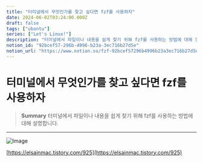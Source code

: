 ```yaml
---
title: "터미널에서 무엇인가를 찾고 싶다면 fzf를 사용하자"
date: 2024-06-02T03:24:00.000Z
draft: false
tags: ["ubuntu"]
series: ["Let's Linux!"]
description: "터미널에서 파일이나 내용을 쉽게 찾기 위해 fzf를 사용하는 방법에 대해 설명합니다."
notion_id: "92bcef57-296b-4996-b23a-3ec716b27d5e"
notion_url: "https://www.notion.so/fzf-92bcef57296b4996b23a3ec716b27d5e"
---
```


# 터미널에서 무엇인가를 찾고 싶다면 fzf를 사용하자

> **Summary**
> 터미널에서 파일이나 내용을 쉽게 찾기 위해 fzf를 사용하는 방법에 대해 설명합니다.

---

![Image](https://prod-files-secure.s3.us-west-2.amazonaws.com/09ccd4d5-876c-4bba-bbdf-cc77a0a11257/c24634b8-5f57-4072-8aaa-77ae41545fa0/Untitled.png?X-Amz-Algorithm=AWS4-HMAC-SHA256&X-Amz-Content-Sha256=UNSIGNED-PAYLOAD&X-Amz-Credential=ASIAZI2LB466YRIHXT5K%2F20250724%2Fus-west-2%2Fs3%2Faws4_request&X-Amz-Date=20250724T080905Z&X-Amz-Expires=3600&X-Amz-Security-Token=IQoJb3JpZ2luX2VjEAAaCXVzLXdlc3QtMiJHMEUCIGXsNEBE4meRSDkLk7wa7mivs38SIU3Ure%2F%2FmhO3fTKfAiEAsf9%2FFziJ0%2Fne5imnpwI1%2FnKd%2FxuvBOVvb9BMesU6uDQq%2FwMIKRAAGgw2Mzc0MjMxODM4MDUiDKAtb4TtXuZ7dsmnsCrcA7BdG6pwmQVx3%2F4NNACJsmb9hsvSOzkYqjEOgAACs2f84egErk8CLQzboEFeKDpLgRjRGvyPGoY1BzdG2abobYopo9kd3GgMyrH97RzLZRfkVXWXf1DO0VZd%2FMX2tZU8j1HfjPwKXdpKQyTqQ0DY%2BUwZRFgI0ru%2FMkSTtYfllRUEz8KAGpWaII5AXM9%2Bwq0kOslCFUp%2BeU2L6tCNqRe%2Bvjdk3IM%2BkrsH4X4m6JwZ%2BOqnvBl3xTXCjIxI9FJxDn%2BQ53%2BRJBeKwHLa5Bs%2FSO8zMIak6sPWXPhRT3V8gtsrc8Mu5BRwvSsjMUJG3vB%2F14A0excjO%2BlMx7ZmzBypK8ncyg9WWceCGrPTW6sheceMLuohRZ612cTwNh4t5ULIEs77lLJdnqMkrUd2lySDFfJe1J5Yzszd0i3pfBrEx7IUYaItU9%2Bj2SU1YncRRIjW9WLWRjG%2Bvz%2F2gTajAtq9YFfQrf2%2F7kMTijB0ZcpBv3KpHsC6k5XQpBaDfpAj50iylCHEpG64PNd8NnXGkzGmSjesQz9mZHoi8JjwFyMNExD8xjDXnDBTwFzlR2FYVO%2FF5x0GXWrtC1rcRBw%2FThPaIgzANPBzU6wNACHaJTu1v9mOziQcfdbOfRIhxnX9VK1LMLnPh8QGOqUBp6gg1IKFdXXbWWK%2BzcsihVxd5rOj4bLqm7HAhygu4jihwlJBQJmAYRzdgRPYtcLrG5Qj4iTyKzzFVo4AANSTDgNutHkQahTgHEXVM4aH1naiLNla3Ep05pfdDZJ5wzHhIyAiV%2BzU%2F%2BjyfqBv%2FAwb0REkitzIQefQrDxycXd0eZ1x1XpEe0aYkv5m2De%2FisrKO%2FrUVGWaodfvzhPL7ZO6X1iTg7aG&X-Amz-Signature=ee903ead2fb60335113c76cb43d4dae96ac8cf9c8a2d742b2ddd7ca981efd220&X-Amz-SignedHeaders=host&x-amz-checksum-mode=ENABLED&x-id=GetObject)

[https://elsainmac.tistory.com/925](https://elsainmac.tistory.com/925)

